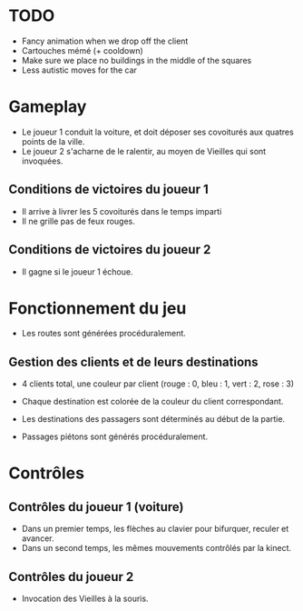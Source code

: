 # TODO

+ Fancy animation when we drop off the client
+ Cartouches mémé (+ cooldown)
+ Make sure we place no buildings in the middle of the squares
+ Less autistic moves for the car

# Gameplay

+ Le joueur 1 conduit la voiture, et doit déposer ses covoiturés aux quatres points de la ville.
+ Le joueur 2 s'acharne de le ralentir, au moyen de Vieilles qui sont invoquées.

## Conditions de victoires du joueur 1

+ Il arrive à livrer les 5 covoiturés dans le temps imparti
+ Il ne grille pas de feux rouges.

## Conditions de victoires du joueur 2

+ Il gagne si le joueur 1 échoue.

# Fonctionnement du jeu

+ Les routes sont générées procéduralement.
## Gestion des clients et de leurs destinations
+ 4 clients total, une couleur par client (rouge : 0, bleu : 1, vert : 2, rose : 3)
+ Chaque destination est colorée de la couleur du client correspondant.
+ Les destinations des passagers sont déterminés au début de la partie.

+ Passages piétons sont générés procéduralement.

# Contrôles

## Contrôles du joueur 1 (voiture)

+ Dans un premier temps, les flèches au clavier pour bifurquer, reculer et avancer.
+ Dans un second temps, les mêmes mouvements contrôlés par la kinect.

## Contrôles du joueur 2 

+ Invocation des Vieilles à la souris.

